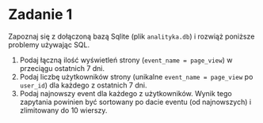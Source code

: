 # Zadanie 1

Zapoznaj się z dołączoną bazą Sqlite (plik `analityka.db`) i rozwiąż poniższe problemy używając SQL.

1. Podaj łączną ilość wyświetleń strony (`event_name = page_view`) w przeciągu ostatnich 7 dni.
2. Podaj liczbę użytkowników strony (unikalne `event_name = page_view` po `user_id`) dla każdego z ostatnich 7 dni.
3. Podaj najnowszy event dla każdego z użytkowników. Wynik tego zapytania powinien być sortowany po dacie eventu (od najnowszych) i zlimitowany do 10 wierszy.
